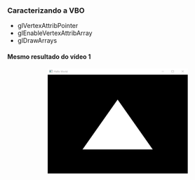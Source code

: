 ### Caracterizando a  VBO
- glVertexAttribPointer 
- glEnableVertexAttribArray
- glDrawArrays


#### Mesmo resultado do vídeo 1

<p align="center">
  <img width="320" height="240" src="modern01.png">
</p>

